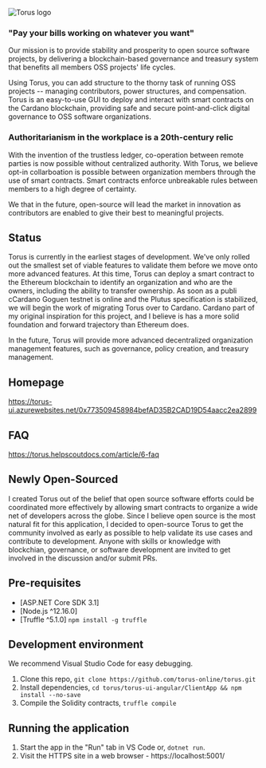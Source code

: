 ![Torus logo](https://torus-online.github.io/logo.png)
### "Pay your bills working on whatever you want"

Our mission is to provide stability and prosperity to open source software projects, by delivering a blockchain-based governance and treasury system that benefits all members OSS projects' life cycles.

Using Torus, you can add structure to the thorny task of running OSS projects -- managing contributors, power structures, and compensation. Torus is an easy-to-use GUI to deploy and interact with smart contracts on the Cardano blockchain, providing safe and secure point-and-click digital governance to OSS software organizations.

### Authoritarianism in the workplace is a 20th-century relic

With the invention of the trustless ledger, co-operation between remote parties is now possible without centralized authority. With Torus, we believe opt-in collarboation is possible between organization members through the use of smart contracts. Smart contracts enforce unbreakable rules between members to a high degree of certainty.

We that in the future, open-source will lead the market in innovation as contributors are enabled to give their best to meaningful projects.

## Status

Torus is currently in the earliest stages of development. We've only rolled out the smallest set of viable features to validate them before we move onto more advanced features. At this time, Torus can deploy a smart contract to the Ethereum blockchain to identify an organization and who are the owners, including the ability to transfer ownership. As soon as a publi cCardano Goguen testnet is online and the Plutus specification is stabilized, we will begin the work of migrating Torus over to Cardano. Cardano part of my original inspiration for this project, and I believe is has a more solid foundation and forward trajectory than Ethereum does.

In the future, Torus will provide more advanced decentralized organization management features, such as governance, policy creation, and treasury management.

## Homepage
https://torus-ui.azurewebsites.net/0x773509458984befAD35B2CAD19D54aacc2ea2899

## FAQ
https://torus.helpscoutdocs.com/article/6-faq

## Newly Open-Sourced
I created Torus out of the belief that open source software efforts could be coordinated more effectively by allowing smart contracts to organize a wide net of developers across the globe. Since I believe open source is the most natural fit for this application, I decided to open-source Torus to get the community involved as early as possible to help validate its use cases and contribute to development. Anyone with skills or knowledge with blockchian, governance, or software development are invited to get involved in the discussion and/or submit PRs.

## Pre-requisites
- [ASP.NET Core SDK 3.1]
- [Node.js ^12.16.0]
- [Truffle ^5.1.0] `npm install -g truffle`

## Development environment
We recommend Visual Studio Code for easy debugging.

1. Clone this repo, `git clone https://github.com/torus-online/torus.git`
1. Install dependencies, `cd torus/torus-ui-angular/ClientApp && npm install --no-save`
1. Compile the Solidity contracts, `truffle compile`

## Running the application
1. Start the app in the "Run" tab in VS Code or, `dotnet run`.
1. Visit the HTTPS site in a web browser - https://localhost:5001/

